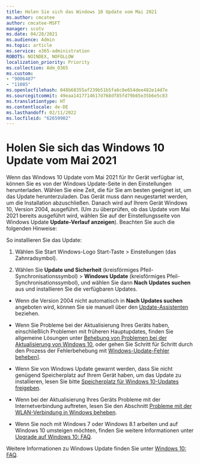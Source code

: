```yaml
---
title: Holen Sie sich das Windows 10 Update vom Mai 2021
ms.author: cmcatee
author: cmcatee-MSFT
manager: scotv
ms.date: 04/28/2021
ms.audience: Admin
ms.topic: article
ms.service: o365-administration
ROBOTS: NOINDEX, NOFOLLOW
localization_priority: Priority
ms.collection: Adm_O365
ms.custom:
- "9006487"
- "11085"
ms.openlocfilehash: 048b68355af239b51b5fa6c8e654dee482e14d7e
ms.sourcegitcommit: 49eaa1417714617d768df85fd79b65e35b6e5c83
ms.translationtype: HT
ms.contentlocale: de-DE
ms.lasthandoff: 02/11/2022
ms.locfileid: "62659902"
---
```

# <a name="get-the-windows-10-may-2021-update"></a>Holen Sie sich das Windows 10 Update vom Mai 2021

Wenn das Windows 10 Update vom Mai 2021 für Ihr Gerät verfügbar ist, können Sie es von der Windows Update-Seite in den Einstellungen herunterladen. Wählen Sie eine Zeit, die für Sie am besten geeignet ist, um das Update herunterzuladen. Das Gerät muss dann neugestartet werden, um die Installation abzuschließen. Danach wird auf Ihrem Gerät Windows 10, Version 2004, ausgeführt. (Um zu überprüfen, ob das Update vom Mai 2021 bereits ausgeführt wird, wählen Sie auf der Einstellungsseite von Windows Update **Update-Verlauf anzeigen**). Beachten Sie auch die folgenden Hinweise:  

So installieren Sie das Update:

1. Wählen Sie Start Windows-Logo Start-Taste > Einstellungen (das Zahnradsymbol).

1. Wählen Sie **Update und Sicherheit** (kreisförmiges Pfeil-Synchronisationssymbol) > **Windows Update** (kreisförmiges Pfeil-Synchronisationssymbol), und wählen Sie dann **Nach Updates suchen** aus und installieren Sie die verfügbaren Updates. 

- Wenn die Version 2004 nicht automatisch in **Nach Updates suchen** angeboten wird, können Sie sie manuell über den [Update-Assistenten](https://www.microsoft.com/software-download/windows10) beziehen.

- Wenn Sie Probleme bei der Aktualisierung Ihres Geräts haben, einschließlich Problemen mit früheren Hauptupdates, finden Sie allgemeine Lösungen unter [Behebung von Problemen bei der Aktualisierung von Windows 10](https://support.microsoft.com/windows/troubleshoot-problems-updating-windows-10-188c2b0f-10a7-d72f-65b8-32d177eb136c), oder gehen Sie Schritt für Schritt durch den Prozess der Fehlerbehebung mit [Windows-Update-Fehler beheben](https://support.microsoft.com/sbs/windows/fix-windows-update-errors-18b693b5-7818-5825-8a7e-2a4a37d6d787)].

- Wenn Sie von Windows Update gewarnt werden, dass Sie nicht genügend Speicherplatz auf Ihrem Gerät haben, um das Update zu installieren, lesen Sie bitte [Speicherplatz für Windows 10-Updates freigeben](https://support.microsoft.com/help/4013876).

- Wenn bei der Aktualisierung Ihres Geräts Probleme mit der Internetverbindung auftreten, lesen Sie den Abschnitt [Probleme mit der WLAN-Verbindung in Windows beheben](https://support.microsoft.com/windows/fix-wi-fi-connection-issues-in-windows-9424a1f7-6a3b-65a6-4d78-7f07eee84d2c).

- Wenn Sie noch mit Windows 7 oder Windows 8.1 arbeiten und auf Windows 10 umsteigen möchten, finden Sie weitere Informationen unter [Upgrade auf Windows 10: FAQ](https://support.microsoft.com/windows/upgrade-to-windows-10-faq-cce52341-7943-594e-72ce-e1cf00382445).

Weitere Informationen zu Windows Update finden Sie unter [Windows 10: FAQ](https://support.microsoft.com/windows/windows-update-faq-8a903416-6f45-0718-f5c7-375e92dddeb2).



